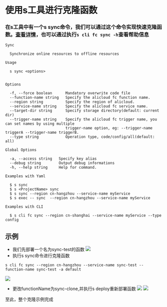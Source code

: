 # 使用s工具进行克隆函数

### 在s工具中有一个s sync命令，我们可以通过这个命令实现快速克隆函数。[查看详情](https://help.aliyun.com/document_detail/295906.html)，也可以通过执行`s cli fc sync -h`查看帮助信息
```
Sync

  Synchronize online resources to offline resources 

Usage

  s sync <options>  
                    

Options

  -f, --force boolean      Mandatory overwrite code file                                                 
  --function-name string   Specify the alicloud fc function name.                                        
  --region string          Specify the region of alicloud.                                               
  --service-name string    Specify the alicloud fc service name.                                         
  --target-dir string      Specify storage directory(default: current dir)                               
  --trigger-name string    Specify the alicloud fc trigger name, you can set names by using multiple     
                           trigger-name option, eg: --trigger-name triggerA --trigger-name triggerB.     
  --type string            Operation type, code/config/all(default: all)                                 

Global Options

  -a, --access string   Specify key alias         
  --debug string        Output debug informations 
  -h, --help string     Help for command.         

Examples with Yaml

  $ s sync                                                        
  $ s <ProjectName> sync                                          
  $ s sync --region cn-hangzhou --service-name myService          
  $ s exec -- sync  --region cn-hangzhou --service-name myService 

Examples with CLI

  $ s cli fc sync --region cn-shanghai --service-name myService --type config 
```

## 示例

- 我们先部署一个名为sync-test的函数
![](https://img.alicdn.com/imgextra/i2/O1CN019szFCJ1UZF9UUdMdX_!!6000000002531-2-tps-1346-668.png)
- 执行s sync命令进行克隆函数
```
s cli fc sync --region cn-hangzhou --service-name sync-test --function-name sync-test -a default
```
![](https://img.alicdn.com/imgextra/i3/O1CN01nA4mwK1pfIJiLd0cJ_!!6000000005387-2-tps-2782-406.png)

- 更改functionName为sync-clone,并执行s deploy重新部署函数
![](https://img.alicdn.com/imgextra/i1/O1CN01nWRO871p3jqAZf7cq_!!6000000005305-2-tps-1392-1072.png)
![](https://img.alicdn.com/imgextra/i2/O1CN01UMSMG11GEimn1WMLj_!!6000000000591-2-tps-1388-734.png)

至此，整个克隆示例完成